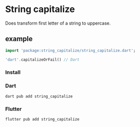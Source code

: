 # String capitalize

Does transform first letter of a string to uppercase.

## example
```dart
import 'package:string_capitalize/string_capitalize.dart';

'dart'.capitalizeOrFail() // Dart
```

### Install

### Dart
```shell
dart pub add string_capitalize
```
### Flutter
```shell
flutter pub add string_capitalize
```